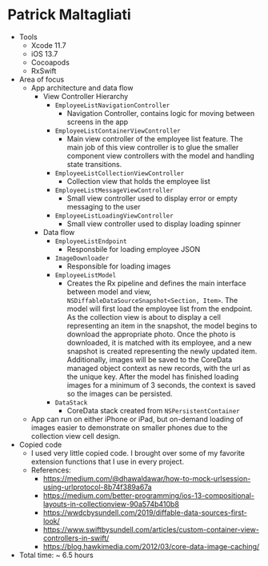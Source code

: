 # Patrick Maltagliati

- Tools
  - Xcode 11.7
  - iOS 13.7
  - Cocoapods
  - RxSwift
- Area of focus
  - App architecture and data flow
    - View Controller Hierarchy
      - `EmployeeListNavigationController`
        - Navigation Controller, contains logic for moving between screens in the app
      - `EmployeeListContainerViewController`
        - Main view controller of the employee list feature. The main job of this view controller is to glue the smaller component view controllers with the model and handling state transitions.
      - `EmployeeListCollectionViewController`
        - Collection view that holds the employee list
      - `EmployeeListMessageViewController`
        - Small view controller used to display error or empty messaging to the user
      - `EmployeeListLoadingViewController`
        - Small view controller used to display loading spinner
    - Data flow
      - `EmployeeListEndpoint`
        - Responsbile for loading employee JSON 
      - `ImageDownloader`
        - Responsible for loading images 
      - `EmployeeListModel`
        - Creates the Rx pipeline and defines the main interface between model and view, `NSDiffableDataSourceSnapshot<Section, Item>`. The model will first load the employee list from the endpoint. As the collection view is about to display a cell representing an item in the snapshot, the model begins to download the appropriate photo. Once the photo is downloaded, it is matched with its employee, and a new snapshot is created representing the newly updated item. Additionally, images will be saved to the CoreData managed object context as new records, with the url as the unique key. After the model has finished loading images for a minimum of 3 seconds, the context is saved so the images can be persisted. 
      - `DataStack`
        - CoreData stack created from `NSPersistentContainer` 
  - App can run on either iPhone or iPad, but on-demand loading of images easier to demonstrate on smaller phones due to the collection view cell design.
- Copied code
  - I used very little copied code. I brought over some of my favorite extension functions that I use in every project. 
  - References:
    - https://medium.com/@dhawaldawar/how-to-mock-urlsession-using-urlprotocol-8b74f389a67a
    - https://medium.com/better-programming/ios-13-compositional-layouts-in-collectionview-90a574b410b8
    - https://wwdcbysundell.com/2019/diffable-data-sources-first-look/
    - https://www.swiftbysundell.com/articles/custom-container-view-controllers-in-swift/
    - https://blog.hawkimedia.com/2012/03/core-data-image-caching/
- Total time: ~ 6.5 hours